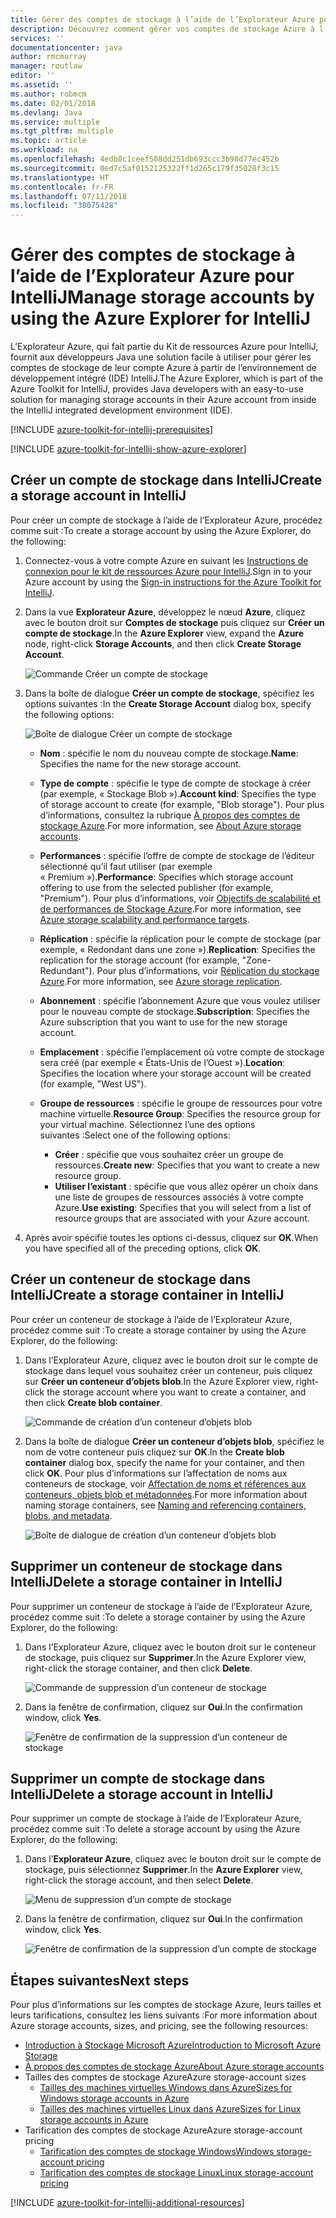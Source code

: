 ```yaml
---
title: Gérer des comptes de stockage à l’aide de l’Explorateur Azure pour IntelliJ
description: Découvrez comment gérer vos comptes de stockage Azure à l’aide de l’Explorateur Azure pour IntelliJ.
services: ''
documentationcenter: java
author: rmcmurray
manager: routlaw
editor: ''
ms.assetid: ''
ms.author: robmcm
ms.date: 02/01/2018
ms.devlang: Java
ms.service: multiple
ms.tgt_pltfrm: multiple
ms.topic: article
ms.workload: na
ms.openlocfilehash: 4edb8c1ceef508dd251db693ccc3b98d77ec452b
ms.sourcegitcommit: 0ed7c5af0152125322ff1d265c179f35028f3c15
ms.translationtype: HT
ms.contentlocale: fr-FR
ms.lasthandoff: 07/11/2018
ms.locfileid: "38075428"
---
```

# <a name="manage-storage-accounts-by-using-the-azure-explorer-for-intellij"></a><span data-ttu-id="9297e-103">Gérer des comptes de stockage à l’aide de l’Explorateur Azure pour IntelliJ</span><span class="sxs-lookup"><span data-stu-id="9297e-103">Manage storage accounts by using the Azure Explorer for IntelliJ</span></span>

<span data-ttu-id="9297e-104">L’Explorateur Azure, qui fait partie du Kit de ressources Azure pour IntelliJ, fournit aux développeurs Java une solution facile à utiliser pour gérer les comptes de stockage de leur compte Azure à partir de l’environnement de développement intégré (IDE) IntelliJ.</span><span class="sxs-lookup"><span data-stu-id="9297e-104">The Azure Explorer, which is part of the Azure Toolkit for IntelliJ, provides Java developers with an easy-to-use solution for managing storage accounts in their Azure account from inside the IntelliJ integrated development environment (IDE).</span></span>

[!INCLUDE [azure-toolkit-for-intellij-prerequisites](../includes/azure-toolkit-for-intellij-prerequisites.md)]

[!INCLUDE [azure-toolkit-for-intellij-show-azure-explorer](../includes/azure-toolkit-for-intellij-show-azure-explorer.md)]

## <a name="create-a-storage-account-in-intellij"></a><span data-ttu-id="9297e-105">Créer un compte de stockage dans IntelliJ</span><span class="sxs-lookup"><span data-stu-id="9297e-105">Create a storage account in IntelliJ</span></span>

<span data-ttu-id="9297e-106">Pour créer un compte de stockage à l’aide de l’Explorateur Azure, procédez comme suit :</span><span class="sxs-lookup"><span data-stu-id="9297e-106">To create a storage account by using the Azure Explorer, do the following:</span></span>

1. <span data-ttu-id="9297e-107">Connectez-vous à votre compte Azure en suivant les [Instructions de connexion pour le kit de ressources Azure pour IntelliJ].</span><span class="sxs-lookup"><span data-stu-id="9297e-107">Sign in to your Azure account by using the [Sign-in instructions for the Azure Toolkit for IntelliJ].</span></span> 

2. <span data-ttu-id="9297e-108">Dans la vue **Explorateur Azure**, développez le nœud **Azure**, cliquez avec le bouton droit sur **Comptes de stockage** puis cliquez sur **Créer un compte de stockage**.</span><span class="sxs-lookup"><span data-stu-id="9297e-108">In the **Azure Explorer** view, expand the **Azure** node, right-click **Storage Accounts**, and then click **Create Storage Account**.</span></span>

   ![Commande Créer un compte de stockage][CS01]

3. <span data-ttu-id="9297e-110">Dans la boîte de dialogue **Créer un compte de stockage**, spécifiez les options suivantes :</span><span class="sxs-lookup"><span data-stu-id="9297e-110">In the **Create Storage Account** dialog box, specify the following options:</span></span>

   ![Boîte de dialogue Créer un compte de stockage][CS02]

   * <span data-ttu-id="9297e-112">**Nom** : spécifie le nom du nouveau compte de stockage.</span><span class="sxs-lookup"><span data-stu-id="9297e-112">**Name**: Specifies the name for the new storage account.</span></span>

   * <span data-ttu-id="9297e-113">**Type de compte** : spécifie le type de compte de stockage à créer (par exemple, « Stockage Blob »).</span><span class="sxs-lookup"><span data-stu-id="9297e-113">**Account kind**: Specifies the type of storage account to create (for example, "Blob storage").</span></span> <span data-ttu-id="9297e-114">Pour plus d’informations, consultez la rubrique [À propos des comptes de stockage Azure].</span><span class="sxs-lookup"><span data-stu-id="9297e-114">For more information, see [About Azure storage accounts].</span></span> 

   * <span data-ttu-id="9297e-115">**Performances** : spécifie l’offre de compte de stockage de l’éditeur sélectionné qu’il faut utiliser (par exemple « Premium »).</span><span class="sxs-lookup"><span data-stu-id="9297e-115">**Performance**: Specifies which storage account offering to use from the selected publisher (for example, "Premium").</span></span> <span data-ttu-id="9297e-116">Pour plus d’informations, voir [Objectifs de scalabilité et de performances de Stockage Azure].</span><span class="sxs-lookup"><span data-stu-id="9297e-116">For more information, see [Azure storage scalability and performance targets].</span></span> 

   * <span data-ttu-id="9297e-117">**Réplication** : spécifie la réplication pour le compte de stockage (par exemple, « Redondant dans une zone »).</span><span class="sxs-lookup"><span data-stu-id="9297e-117">**Replication**: Specifies the replication for the storage account (for example, "Zone-Redundant").</span></span> <span data-ttu-id="9297e-118">Pour plus d’informations, voir [Réplication du stockage Azure].</span><span class="sxs-lookup"><span data-stu-id="9297e-118">For more information, see [Azure storage replication].</span></span> 

   * <span data-ttu-id="9297e-119">**Abonnement** : spécifie l’abonnement Azure que vous voulez utiliser pour le nouveau compte de stockage.</span><span class="sxs-lookup"><span data-stu-id="9297e-119">**Subscription**: Specifies the Azure subscription that you want to use for the new storage account.</span></span>

   * <span data-ttu-id="9297e-120">**Emplacement** : spécifie l’emplacement où votre compte de stockage sera créé (par exemple « États-Unis de l’Ouest »).</span><span class="sxs-lookup"><span data-stu-id="9297e-120">**Location**: Specifies the location where your storage account will be created (for example, "West US").</span></span>

   * <span data-ttu-id="9297e-121">**Groupe de ressources** : spécifie le groupe de ressources pour votre machine virtuelle.</span><span class="sxs-lookup"><span data-stu-id="9297e-121">**Resource Group**: Specifies the resource group for your virtual machine.</span></span> <span data-ttu-id="9297e-122">Sélectionnez l’une des options suivantes :</span><span class="sxs-lookup"><span data-stu-id="9297e-122">Select one of the following options:</span></span>
      * <span data-ttu-id="9297e-123">**Créer** : spécifie que vous souhaitez créer un groupe de ressources.</span><span class="sxs-lookup"><span data-stu-id="9297e-123">**Create new**: Specifies that you want to create a new resource group.</span></span>
      * <span data-ttu-id="9297e-124">**Utiliser l’existant** : spécifie que vous allez opérer un choix dans une liste de groupes de ressources associés à votre compte Azure.</span><span class="sxs-lookup"><span data-stu-id="9297e-124">**Use existing**: Specifies that you will select from a list of resource groups that are associated with your Azure account.</span></span>

4. <span data-ttu-id="9297e-125">Après avoir spécifié toutes les options ci-dessus, cliquez sur **OK**.</span><span class="sxs-lookup"><span data-stu-id="9297e-125">When you have specified all of the preceding options, click **OK**.</span></span>

## <a name="create-a-storage-container-in-intellij"></a><span data-ttu-id="9297e-126">Créer un conteneur de stockage dans IntelliJ</span><span class="sxs-lookup"><span data-stu-id="9297e-126">Create a storage container in IntelliJ</span></span>

<span data-ttu-id="9297e-127">Pour créer un conteneur de stockage à l’aide de l’Explorateur Azure, procédez comme suit :</span><span class="sxs-lookup"><span data-stu-id="9297e-127">To create a storage container by using the Azure Explorer, do the following:</span></span>

1. <span data-ttu-id="9297e-128">Dans l’Explorateur Azure, cliquez avec le bouton droit sur le compte de stockage dans lequel vous souhaitez créer un conteneur, puis cliquez sur **Créer un conteneur d’objets blob**.</span><span class="sxs-lookup"><span data-stu-id="9297e-128">In the Azure Explorer view, right-click the storage account where you want to create a container, and then click **Create blob container**.</span></span>

   ![Commande de création d’un conteneur d’objets blob][CC01]

2. <span data-ttu-id="9297e-130">Dans la boîte de dialogue **Créer un conteneur d’objets blob**, spécifiez le nom de votre conteneur puis cliquez sur **OK**.</span><span class="sxs-lookup"><span data-stu-id="9297e-130">In the **Create blob container** dialog box, specify the name for your container, and then click **OK**.</span></span> <span data-ttu-id="9297e-131">Pour plus d’informations sur l’affectation de noms aux conteneurs de stockage, voir [Affectation de noms et références aux conteneurs, objets blob et métadonnées].</span><span class="sxs-lookup"><span data-stu-id="9297e-131">For more information about naming storage containers, see [Naming and referencing containers, blobs, and metadata].</span></span>

   ![Boîte de dialogue de création d’un conteneur d’objets blob][CC02]

## <a name="delete-a-storage-container-in-intellij"></a><span data-ttu-id="9297e-133">Supprimer un conteneur de stockage dans IntelliJ</span><span class="sxs-lookup"><span data-stu-id="9297e-133">Delete a storage container in IntelliJ</span></span>

<span data-ttu-id="9297e-134">Pour supprimer un conteneur de stockage à l’aide de l’Explorateur Azure, procédez comme suit :</span><span class="sxs-lookup"><span data-stu-id="9297e-134">To delete a storage container by using the Azure Explorer, do the following:</span></span>

1. <span data-ttu-id="9297e-135">Dans l’Explorateur Azure, cliquez avec le bouton droit sur le conteneur de stockage, puis cliquez sur **Supprimer**.</span><span class="sxs-lookup"><span data-stu-id="9297e-135">In the Azure Explorer view, right-click the storage container, and then click **Delete**.</span></span>

   ![Commande de suppression d’un conteneur de stockage][DC01]

2. <span data-ttu-id="9297e-137">Dans la fenêtre de confirmation, cliquez sur **Oui**.</span><span class="sxs-lookup"><span data-stu-id="9297e-137">In the confirmation window, click **Yes**.</span></span>

   ![Fenêtre de confirmation de la suppression d’un conteneur de stockage][DC02]

## <a name="delete-a-storage-account-in-intellij"></a><span data-ttu-id="9297e-139">Supprimer un compte de stockage dans IntelliJ</span><span class="sxs-lookup"><span data-stu-id="9297e-139">Delete a storage account in IntelliJ</span></span>

<span data-ttu-id="9297e-140">Pour supprimer un compte de stockage à l’aide de l’Explorateur Azure, procédez comme suit :</span><span class="sxs-lookup"><span data-stu-id="9297e-140">To delete a storage account by using the Azure Explorer, do the following:</span></span>

1. <span data-ttu-id="9297e-141">Dans l’**Explorateur Azure**, cliquez avec le bouton droit sur le compte de stockage, puis sélectionnez **Supprimer**.</span><span class="sxs-lookup"><span data-stu-id="9297e-141">In the **Azure Explorer** view, right-click the storage account, and then select **Delete**.</span></span>

   ![Menu de suppression d’un compte de stockage][DS01]

2. <span data-ttu-id="9297e-143">Dans la fenêtre de confirmation, cliquez sur **Oui**.</span><span class="sxs-lookup"><span data-stu-id="9297e-143">In the confirmation window, click **Yes**.</span></span>

   ![Fenêtre de confirmation de la suppression d’un compte de stockage][DS02]

## <a name="next-steps"></a><span data-ttu-id="9297e-145">Étapes suivantes</span><span class="sxs-lookup"><span data-stu-id="9297e-145">Next steps</span></span>

<span data-ttu-id="9297e-146">Pour plus d’informations sur les comptes de stockage Azure, leurs tailles et leurs tarifications, consultez les liens suivants :</span><span class="sxs-lookup"><span data-stu-id="9297e-146">For more information about Azure storage accounts, sizes, and pricing, see the following resources:</span></span>

* <span data-ttu-id="9297e-147">[Introduction à Stockage Microsoft Azure]</span><span class="sxs-lookup"><span data-stu-id="9297e-147">[Introduction to Microsoft Azure Storage]</span></span>
* <span data-ttu-id="9297e-148">[À propos des comptes de stockage Azure]</span><span class="sxs-lookup"><span data-stu-id="9297e-148">[About Azure storage accounts]</span></span>
* <span data-ttu-id="9297e-149">Tailles des comptes de stockage Azure</span><span class="sxs-lookup"><span data-stu-id="9297e-149">Azure storage-account sizes</span></span>
  * <span data-ttu-id="9297e-150">[Tailles des machines virtuelles Windows dans Azure]</span><span class="sxs-lookup"><span data-stu-id="9297e-150">[Sizes for Windows storage accounts in Azure]</span></span>
  * <span data-ttu-id="9297e-151">[Tailles des machines virtuelles Linux dans Azure]</span><span class="sxs-lookup"><span data-stu-id="9297e-151">[Sizes for Linux storage accounts in Azure]</span></span>
* <span data-ttu-id="9297e-152">Tarification des comptes de stockage Azure</span><span class="sxs-lookup"><span data-stu-id="9297e-152">Azure storage-account pricing</span></span>
  * <span data-ttu-id="9297e-153">[Tarification des comptes de stockage Windows]</span><span class="sxs-lookup"><span data-stu-id="9297e-153">[Windows storage-account pricing]</span></span>
  * <span data-ttu-id="9297e-154">[Tarification des comptes de stockage Linux]</span><span class="sxs-lookup"><span data-stu-id="9297e-154">[Linux storage-account pricing]</span></span>

[!INCLUDE [azure-toolkit-for-intellij-additional-resources](../includes/azure-toolkit-for-intellij-additional-resources.md)]

<!-- URL List -->

[Instructions de connexion pour le kit de ressources Azure pour IntelliJ]: ./azure-toolkit-for-intellij-sign-in-instructions.md
[Sign-in instructions for the Azure Toolkit for IntelliJ]: ./azure-toolkit-for-intellij-sign-in-instructions.md
[Introduction à Stockage Microsoft Azure]: /azure/storage/storage-introduction
[Introduction to Microsoft Azure Storage]: /azure/storage/storage-introduction
[À propos des comptes de stockage Azure]: /azure/storage/storage-create-storage-account
[About Azure storage accounts]: /azure/storage/storage-create-storage-account
[Réplication du stockage Azure]: /azure/storage/storage-redundancy
[Azure storage replication]: /azure/storage/storage-redundancy
[Objectifs de scalabilité et de performances de Stockage Azure]: /azure/storage/storage-scalability-targets
[Azure storage scalability and Performance Targets]: /azure/storage/storage-scalability-targets
[Affectation de noms et références aux conteneurs, objets blob et métadonnées]: http://go.microsoft.com/fwlink/?LinkId=255555
[Naming and referencing containers, blobs, and metadata]: http://go.microsoft.com/fwlink/?LinkId=255555

[Tailles des machines virtuelles Windows dans Azure]: /azure/virtual-machines/virtual-machines-windows-sizes
[Sizes for Windows storage accounts in Azure]: /azure/virtual-machines/virtual-machines-windows-sizes
[Tailles des machines virtuelles Linux dans Azure]: /azure/virtual-machines/virtual-machines-linux-sizes
[Sizes for Linux storage accounts in Azure]: /azure/virtual-machines/virtual-machines-linux-sizes
[Tarification des comptes de stockage Windows]: /pricing/details/virtual-machines/windows/
[Windows storage-account pricing]: /pricing/details/virtual-machines/windows/
[Tarification des comptes de stockage Linux]: /pricing/details/virtual-machines/linux/
[Linux storage-account pricing]: /pricing/details/virtual-machines/linux/

<!-- IMG List -->

[CS01]: media/azure-toolkit-for-intellij-managing-storage-accounts-using-azure-explorer/CS01.png
[CS02]: media/azure-toolkit-for-intellij-managing-storage-accounts-using-azure-explorer/CS02.png
[CC01]: media/azure-toolkit-for-intellij-managing-storage-accounts-using-azure-explorer/CC01.png
[CC02]: media/azure-toolkit-for-intellij-managing-storage-accounts-using-azure-explorer/CC02.png

[DS01]: media/azure-toolkit-for-intellij-managing-storage-accounts-using-azure-explorer/DS01.png
[DS02]: media/azure-toolkit-for-intellij-managing-storage-accounts-using-azure-explorer/DS02.png
[DC01]: media/azure-toolkit-for-intellij-managing-storage-accounts-using-azure-explorer/DC01.png
[DC02]: media/azure-toolkit-for-intellij-managing-storage-accounts-using-azure-explorer/DC02.png
